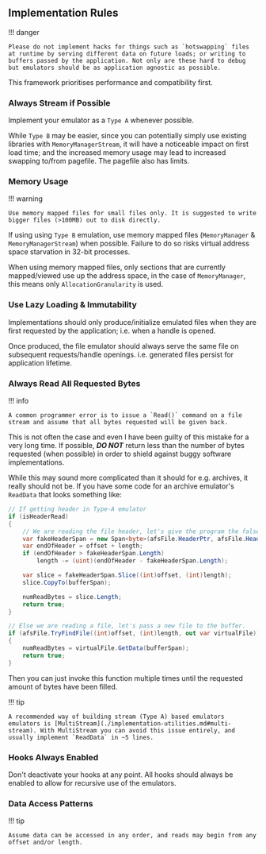 ## Implementation Rules

!!! danger

    Please do not implement hacks for things such as `hotswapping` files at runtime by serving different data on future loads; or writing to buffers passed by the application. Not only are these hard to debug but emulators should be as application agnostic as possible. 

This framework prioritises performance and compatibility first.  

### Always Stream if Possible

Implement your emulator as a `Type A` whenever possible.  

While `Type B` may be easier, since you can potentially simply use existing libraries with `MemoryManagerStream`, it will have a noticeable impact on first load time; and the increased memory usage may lead to increased swapping to/from pagefile. The pagefile also has limits.

### Memory Usage

!!! warning

    Use memory mapped files for small files only. It is suggested to write bigger files (>100MB) out to disk directly.

If using using `Type B` emulation, use memory mapped files (`MemoryManager` & `MemoryManagerStream`) when possible. Failure to do so risks virtual address space starvation in 32-bit processes.  

When using memory mapped files, only sections that are currently mapped/viewed use up the address space, in the case of `MemoryManager`, this means only `AllocationGranularity` is used.  

### Use Lazy Loading & Immutability

Implementations should only produce/initialize emulated files when they are first requested by the application; i.e. when a handle is opened.  

Once produced, the file emulator should always serve the same file on subsequent requests/handle openings. i.e. generated files persist for application lifetime.

### Always Read All Requested Bytes

!!! info

    A common programmer error is to issue a `Read()` command on a file stream and assume that all bytes requested will be given back.

This is not often the case and even I have been guilty of this mistake for a very long time. If possible, ***DO NOT*** return less than the number of bytes requested (when possible) in order to shield against buggy software implementations.  

While this may sound more complicated than it should for e.g. archives, it really should not be. If you have some code for an archive emulator's `ReadData` that looks something like:

```csharp
// If getting header in Type-A emulator
if (isHeaderRead)
{
    // We are reading the file header, let's give the program the false header.
    var fakeHeaderSpan = new Span<byte>(afsFile.HeaderPtr, afsFile.Header.Length);
    var endOfHeader = offset + length;
    if (endOfHeader > fakeHeaderSpan.Length)
        length -= (uint)(endOfHeader - fakeHeaderSpan.Length);

    var slice = fakeHeaderSpan.Slice((int)offset, (int)length);
    slice.CopyTo(bufferSpan);

    numReadBytes = slice.Length;
    return true;
}

// Else we are reading a file, let's pass a new file to the buffer.
if (afsFile.TryFindFile((int)offset, (int)length, out var virtualFile))
{
    numReadBytes = virtualFile.GetData(bufferSpan);
    return true;
}
```

Then you can just invoke this function multiple times until the requested amount of bytes have been filled.

!!! tip

    A recommended way of building stream (Type A) based emulators emulators is [MultiStream](./implementation-utilities.md#multi-stream). With MultiStream you can avoid this issue entirely, and usually implement `ReadData` in ~5 lines. 

### Hooks Always Enabled

Don't deactivate your hooks at any point. All hooks should always be enabled to allow for recursive use of the emulators.

### Data Access Patterns

!!! tip

    Assume data can be accessed in any order, and reads may begin from any offset and/or length.  